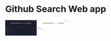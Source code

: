 <h1>Github Search Web app</h1>
<p float="left">
  <img src="/dark-mode.png" width="100" />
  <img src="/light-mode.png" width="100" /> 
</p>
